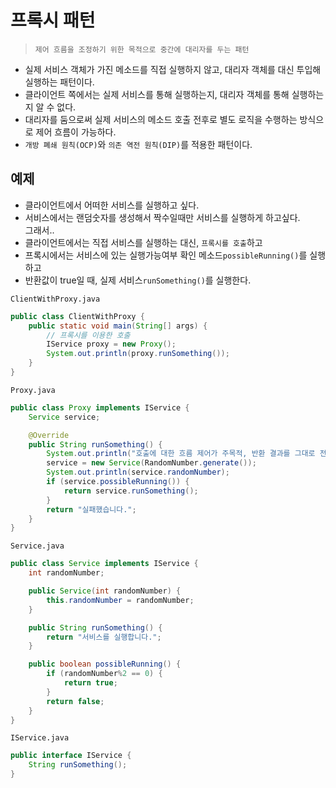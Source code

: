 # 프록시 패턴
> `제어 흐름을 조정하기 위한 목적으로 중간에 대리자를 두는 패턴`

- 실제 서비스 객체가 가진 메소드를 직접 실행하지 않고, 대리자 객체를 대신 투입해 실행하는 패턴이다.  
- 클라이언트 쪽에서는 실제 서비스를 통해 실행하는지, 대리자 객체를 통해 실행하는지 알 수 없다.
- 대리자를 둠으로써 실제 서비스의 메소드 호출 전후로 별도 로직을 수행하는 방식으로 제어 흐름이 가능하다.  
- `개방 폐쇄 원칙(OCP)`와 `의존 역전 원칙(DIP)`를 적용한 패턴이다.

## 예제
- 클라이언트에서 어떠한 서비스를 실행하고 싶다.  
- 서비스에서는 랜덤숫자를 생성해서 짝수일때만 서비스를 실행하게 하고싶다.  
그래서.. 
- 클라이언트에서는 직접 서비스를 실행하는 대신, `프록시를 호출`하고
- 프록시에서는 서비스에 있는 실행가능여부 확인 메소드`possibleRunning()`를 실행하고
- 반환값이 true일 때, 실제 서비스`runSomething()`를 실행한다.    


`ClientWithProxy.java`
```java
public class ClientWithProxy {
    public static void main(String[] args) {
        // 프록시를 이용한 호출
        IService proxy = new Proxy();
        System.out.println(proxy.runSomething());
    }
}
```

`Proxy.java`
```java
public class Proxy implements IService {
    Service service;

    @Override
    public String runSomething() {
        System.out.println("호출에 대한 흐름 제어가 주목적, 반환 결과를 그대로 전달");
        service = new Service(RandomNumber.generate());
        System.out.println(service.randomNumber);
        if (service.possibleRunning()) {
            return service.runSomething();
        }
        return "실패했습니다.";
    }
}
```

`Service.java`
```java
public class Service implements IService {
    int randomNumber;

    public Service(int randomNumber) {
        this.randomNumber = randomNumber;
    }

    public String runSomething() {
        return "서비스를 실행합니다.";
    }

    public boolean possibleRunning() {
        if (randomNumber%2 == 0) {
            return true;
        }
        return false;
    }
}
```


`IService.java`
```java
public interface IService {
    String runSomething();
}
```